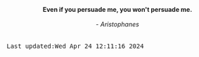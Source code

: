 
<div align="center"><b><span>Even if you persuade me, you won't persuade me.</span></b><br><br><i> - Aristophanes</i></div>
<br><br><kbd>Last updated:Wed Apr 24 12:11:16 2024</kbd>